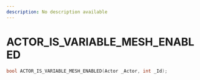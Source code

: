 ```yaml
---
description: No description available 
---
```


# ACTOR_IS_VARIABLE_MESH_ENABLED

```cpp
bool ACTOR_IS_VARIABLE_MESH_ENABLED(Actor _Actor, int _Id);
```